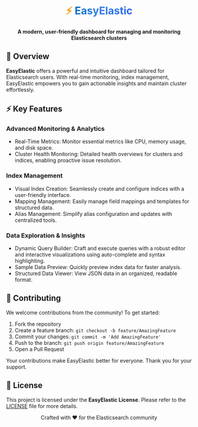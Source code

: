 <p align="center">
  <h1 align="center">
    <span style="color: #F59E0B;">⚡</span>
    <span style="background: linear-gradient(135deg, #006BB4 0%, #3B82F6 100%); -webkit-background-clip: text; -webkit-text-fill-color: transparent;">Easy</span><span style="background: linear-gradient(135deg, #3B82F6 0%, #2563EB 100%); -webkit-background-clip: text; -webkit-text-fill-color: transparent; font-weight: 700;">Elastic</span>
  </h1>
</p>

<h4 align="center">A modern, user-friendly dashboard for managing and monitoring Elasticsearch clusters</h4>




## 🌟 Overview

**EasyElastic** offers a powerful and intuitive dashboard tailored for Elasticsearch users. With real-time monitoring, index management, EasyElastic empowers you to gain actionable insights and maintain cluster effortlessly.


## ⚡ Key Features

###  **Advanced Monitoring & Analytics**
- Real-Time Metrics: Monitor essential metrics like CPU, memory usage, and disk space.
- Cluster Health Monitoring: Detailed health overviews for clusters and indices, enabling proactive issue resolution.

###  **Index Management**
- Visual Index Creation: Seamlessly create and configure indices with a user-friendly interface.
- Mapping Management: Easily manage field mappings and templates for structured data.
- Alias Management: Simplify alias configuration and updates with centralized tools.

###  **Data Exploration & Insights**
- Dynamic Query Builder: Craft and execute queries with a robust editor and interactive visualizations using auto-complete and syntax highlighting.
- Sample Data Preview: Quickly preview index data for faster analysis.
- Structured Data Viewer: View JSON data in an organized, readable format.


## 🤝 Contributing

We welcome contributions from the community! To get started:

1. Fork the repository
2. Create a feature branch: `git checkout -b feature/AmazingFeature`  
3. Commit your changes: `git commit -m 'Add AmazingFeature'`  
4. Push to the branch: `git push origin feature/AmazingFeature`  
5. Open a Pull Request  

Your contributions make EasyElastic better for everyone. Thank you for your support.


## 📝 License

This project is licensed under the **EasyElastic License**. Please refer to the [LICENSE](LICENSE) file for more details.



<p align="center">Crafted with ❤️ for the Elasticsearch community</p>

